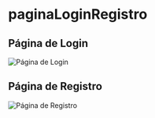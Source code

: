 # paginaLoginRegistro

<h2>Página de Login</h2>
<img src="https://i.postimg.cc/cL8xySHL/Login.png" alt="Página de Login">
<br>
<h2>Página de Registro</h2>
<img src="https://freeimage.host/i/3KnLeTl" alt="Página de Registro">
